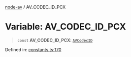 [node-av](../globals.md) / AV\_CODEC\_ID\_PCX

# Variable: AV\_CODEC\_ID\_PCX

> `const` **AV\_CODEC\_ID\_PCX**: [`AVCodecID`](../type-aliases/AVCodecID.md)

Defined in: [constants.ts:170](https://github.com/seydx/av/blob/f8631fc881b394300b1479f511d55cf1c370a87f/src/constants/constants.ts#L170)
